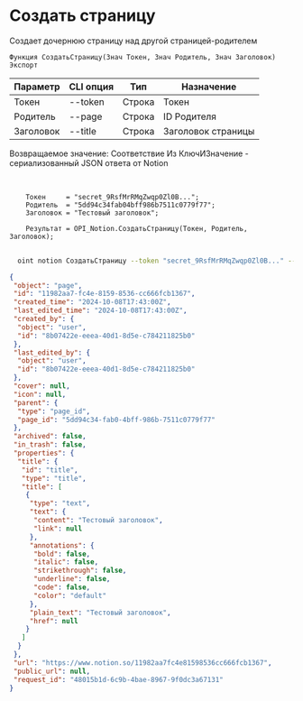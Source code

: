﻿---
sidebar_position: 1
---

# Создать страницу
 Создает дочернюю страницу над другой страницей-родителем



`Функция СоздатьСтраницу(Знач Токен, Знач Родитель, Знач Заголовок) Экспорт`

  | Параметр | CLI опция | Тип | Назначение |
  |-|-|-|-|
  | Токен | --token | Строка | Токен |
  | Родитель | --page | Строка | ID Родителя |
  | Заголовок | --title | Строка | Заголовок страницы |

  
  Возвращаемое значение:   Соответствие Из КлючИЗначение - сериализованный JSON ответа от Notion

<br/>




```bsl title="Пример кода"
    Токен     = "secret_9RsfMrRMqZwqp0Zl0B...";
    Родитель  = "5dd94c34fab04bff986b7511c0779f77";
    Заголовок = "Тестовый заголовок";

    Результат = OPI_Notion.СоздатьСтраницу(Токен, Родитель, Заголовок);
```



```sh title="Пример команды CLI"
    
  oint notion СоздатьСтраницу --token "secret_9RsfMrRMqZwqp0Zl0B..." --page "5dd94c34fab04bff9..." --title "Создано из 1С"

```

```json title="Результат"
{
 "object": "page",
 "id": "11982aa7-fc4e-8159-8536-cc666fcb1367",
 "created_time": "2024-10-08T17:43:00Z",
 "last_edited_time": "2024-10-08T17:43:00Z",
 "created_by": {
  "object": "user",
  "id": "8b07422e-eeea-40d1-8d5e-c784211825b0"
 },
 "last_edited_by": {
  "object": "user",
  "id": "8b07422e-eeea-40d1-8d5e-c784211825b0"
 },
 "cover": null,
 "icon": null,
 "parent": {
  "type": "page_id",
  "page_id": "5dd94c34-fab0-4bff-986b-7511c0779f77"
 },
 "archived": false,
 "in_trash": false,
 "properties": {
  "title": {
   "id": "title",
   "type": "title",
   "title": [
    {
     "type": "text",
     "text": {
      "content": "Тестовый заголовок",
      "link": null
     },
     "annotations": {
      "bold": false,
      "italic": false,
      "strikethrough": false,
      "underline": false,
      "code": false,
      "color": "default"
     },
     "plain_text": "Тестовый заголовок",
     "href": null
    }
   ]
  }
 },
 "url": "https://www.notion.so/11982aa7fc4e81598536cc666fcb1367",
 "public_url": null,
 "request_id": "48015b1d-6c9b-4bae-8967-9f0dc3a67131"
}
```
